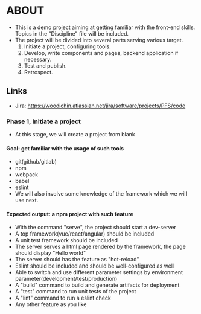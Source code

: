 # ABOUT

- This is a demo project aiming at getting familiar with the front-end skills. Topics in the "Discipline" file will be included.
- The project will be divided into several parts serving various target.
  1. Initiate a project, configuring tools.
  2. Develop, write components and pages, backend application if necessary.
  3. Test and publish.
  4. Retrospect.

## Links

- Jira: <https://woodichin.atlassian.net/jira/software/projects/PFS/code>

### Phase 1, Initiate a project

- At this stage, we will create a project from blank

#### Goal: get familiar with the usage of such tools

- git(github/gitlab)
- npm
- webpack
- babel
- eslint
- We will also involve some knowledge of the framework which we will use next.

#### Expected output: a npm project with such feature

- With the command "serve", the project should start a dev-server
- A top framework(vue/react/angular) should be included
- A unit test framework should be included
- The server serves a html page rendered by the framework, the page should display "Hello world"
- The server should has the feature as "hot-reload"
- Eslint should be included and should be well-configured as well
- Able to switch and use different parameter settings by environment parameter(development/test/production)
- A "build" command to build and generate artifacts for deployment
- A "test" command to run unit tests of the project
- A "lint" command to run a eslint check
- Any other feature as you like
